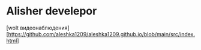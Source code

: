 # Alisher develepor

[wolt видеонаблюдения][https://github.com/aleshka1209/aleshka1209.github.io/blob/main/src/index.html]
